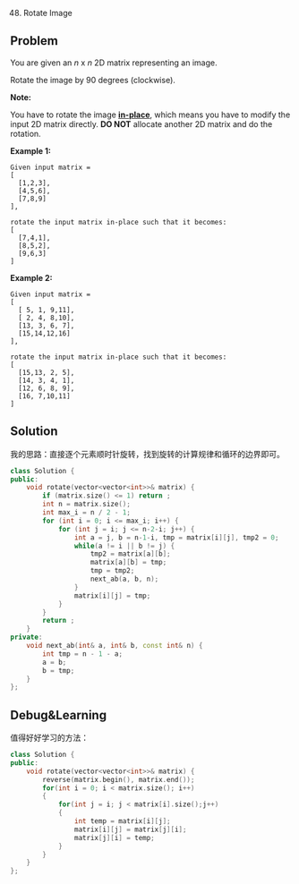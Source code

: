 48. Rotate Image



## Problem

You are given an *n* x *n* 2D matrix representing an image.

Rotate the image by 90 degrees (clockwise).

**Note:**

You have to rotate the image [**in-place**](https://en.wikipedia.org/wiki/In-place_algorithm), which means you have to modify the input 2D matrix directly. **DO NOT** allocate another 2D matrix and do the rotation.

**Example 1:**

```
Given input matrix = 
[
  [1,2,3],
  [4,5,6],
  [7,8,9]
],

rotate the input matrix in-place such that it becomes:
[
  [7,4,1],
  [8,5,2],
  [9,6,3]
]
```

**Example 2:**

```
Given input matrix =
[
  [ 5, 1, 9,11],
  [ 2, 4, 8,10],
  [13, 3, 6, 7],
  [15,14,12,16]
], 

rotate the input matrix in-place such that it becomes:
[
  [15,13, 2, 5],
  [14, 3, 4, 1],
  [12, 6, 8, 9],
  [16, 7,10,11]
]
```



## Solution

我的思路：直接逐个元素顺时针旋转，找到旋转的计算规律和循环的边界即可。

```cpp
class Solution {
public:
    void rotate(vector<vector<int>>& matrix) {
        if (matrix.size() <= 1) return ;
        int n = matrix.size();
        int max_i = n / 2 - 1;
        for (int i = 0; i <= max_i; i++) {
            for (int j = i; j <= n-2-i; j++) {
                int a = j, b = n-1-i, tmp = matrix[i][j], tmp2 = 0;
                while(a != i || b != j) {
                    tmp2 = matrix[a][b];
                    matrix[a][b] = tmp;
                    tmp = tmp2;
                    next_ab(a, b, n);
                }
                matrix[i][j] = tmp;
            }
        }
        return ;
    }
private:
    void next_ab(int& a, int& b, const int& n) {
        int tmp = n - 1 - a;
        a = b;
        b = tmp;
    }
};
```



## Debug&Learning

值得好好学习的方法：

```c++
class Solution {
public:
    void rotate(vector<vector<int>>& matrix) {
        reverse(matrix.begin(), matrix.end());
        for(int i = 0; i < matrix.size(); i++)
        {
            for(int j = i; j < matrix[i].size();j++)
            {
                int temp = matrix[i][j];
                matrix[i][j] = matrix[j][i];
                matrix[j][i] = temp;
            }
        }        
    }
};
```




